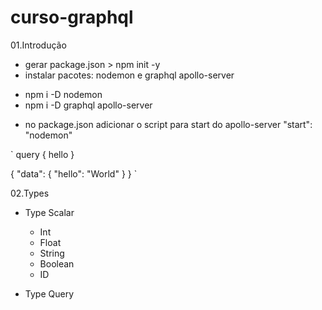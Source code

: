 # curso-graphql

01.Introdução
 - gerar package.json > npm init -y
 - instalar pacotes: nodemon e graphql apollo-server
  * npm i -D nodemon
  * npm i -D graphql apollo-server
 - no package.json adicionar o script para start do apollo-server "start": "nodemon"

`
  query {
    hello
  }

  {
    "data": {
      "hello": "World"
    }
  }
`

02.Types

- Type Scalar
  * Int
  * Float
  * String
  * Boolean
  * ID

- Type Query